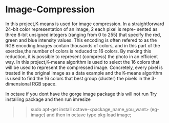 # Image-Compression

In this project,K-means is used for image compression. In a
straightforward 24-bit color representation of an image, 2 each pixel is repre-
sented as three 8-bit unsigned integers (ranging from 0 to 255) that specify
the red, green and blue intensity values. This encoding is often refered to as
the RGB encoding.Images contain thousands of colors, and in this part
of the exercise,the number of colors is reduced to 16 colors.
By making this reduction, it is possible to represent (compress) the photo
in an efficient way. 
In this project,K-means algorithm is used to select the 16 colors
that will be used to represent the compressed image. Concretely, every pixel
is treated in the original image as a data example and the K-means
algorithm is used to find the 16 colors that best group (cluster) the pixels in the 3-
dimensional RGB space.

In octave if you dont have the gorge image package this will not run
Try installing package and then run imresize
>> sudo apt-get install octave-<package_name_you_want> (eg-image)
and then in octave type
>>pkg load image;
